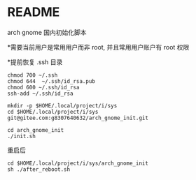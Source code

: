 # README

arch gnome 国内初始化脚本

*需要当前用户是常用用户而非 root, 并且常用用户账户有 root 权限

*提前恢复 .ssh 目录

``` shell
chmod 700 ~/.ssh
chmod 644  ~/.ssh/id_rsa.pub
chmod 600 ~/.ssh/id_rsa
ssh-add ~/.ssh/id_rsa

mkdir -p $HOME/.local/project/i/sys
cd $HOME/.local/project/i/sys
git@gitee.com:g8307640632/arch_gnome_init.git

cd arch_gnome_init
./init.sh
```

重启后

``` shell
cd $HOME/.local/project/i/sys/arch_gnome_init
sh ./after_reboot.sh
```
